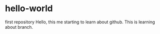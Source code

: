 # hello-world
first repository
Hello, this me starting to learn about github.
This is learning about branch.
